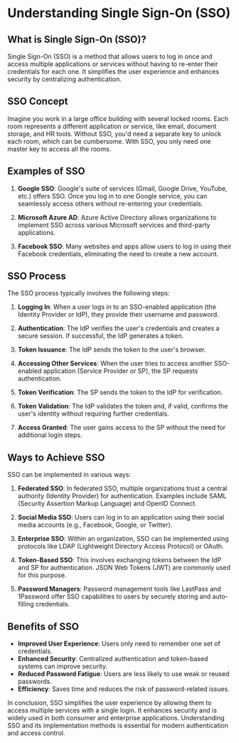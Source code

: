 # Understanding Single Sign-On (SSO)

## What is Single Sign-On (SSO)?

Single Sign-On (SSO) is a method that allows users to log in once and access multiple applications or services without having to re-enter their credentials for each one. It simplifies the user experience and enhances security by centralizing authentication.

## SSO Concept

Imagine you work in a large office building with several locked rooms. Each room represents a different application or service, like email, document storage, and HR tools. Without SSO, you'd need a separate key to unlock each room, which can be cumbersome. With SSO, you only need one master key to access all the rooms.

## Examples of SSO

1. **Google SSO**: Google's suite of services (Gmail, Google Drive, YouTube, etc.) offers SSO. Once you log in to one Google service, you can seamlessly access others without re-entering your credentials.

2. **Microsoft Azure AD**: Azure Active Directory allows organizations to implement SSO across various Microsoft services and third-party applications.

3. **Facebook SSO**: Many websites and apps allow users to log in using their Facebook credentials, eliminating the need to create a new account.

## SSO Process

The SSO process typically involves the following steps:

1. **Logging In**: When a user logs in to an SSO-enabled application (the Identity Provider or IdP), they provide their username and password.

2. **Authentication**: The IdP verifies the user's credentials and creates a secure session. If successful, the IdP generates a token.

3. **Token Issuance**: The IdP sends the token to the user's browser.

4. **Accessing Other Services**: When the user tries to access another SSO-enabled application (Service Provider or SP), the SP requests authentication.

5. **Token Verification**: The SP sends the token to the IdP for verification.

6. **Token Validation**: The IdP validates the token and, if valid, confirms the user's identity without requiring further credentials.

7. **Access Granted**: The user gains access to the SP without the need for additional login steps.

## Ways to Achieve SSO

SSO can be implemented in various ways:

1. **Federated SSO**: In federated SSO, multiple organizations trust a central authority (Identity Provider) for authentication. Examples include SAML (Security Assertion Markup Language) and OpenID Connect.

2. **Social Media SSO**: Users can log in to an application using their social media accounts (e.g., Facebook, Google, or Twitter).

3. **Enterprise SSO**: Within an organization, SSO can be implemented using protocols like LDAP (Lightweight Directory Access Protocol) or OAuth.

4. **Token-Based SSO**: This involves exchanging tokens between the IdP and SP for authentication. JSON Web Tokens (JWT) are commonly used for this purpose.

5. **Password Managers**: Password management tools like LastPass and 1Password offer SSO capabilities to users by securely storing and auto-filling credentials.

## Benefits of SSO

- **Improved User Experience**: Users only need to remember one set of credentials.
- **Enhanced Security**: Centralized authentication and token-based systems can improve security.
- **Reduced Password Fatigue**: Users are less likely to use weak or reused passwords.
- **Efficiency**: Saves time and reduces the risk of password-related issues.

In conclusion, SSO simplifies the user experience by allowing them to access multiple services with a single login. It enhances security and is widely used in both consumer and enterprise applications. Understanding SSO and its implementation methods is essential for modern authentication and access control.